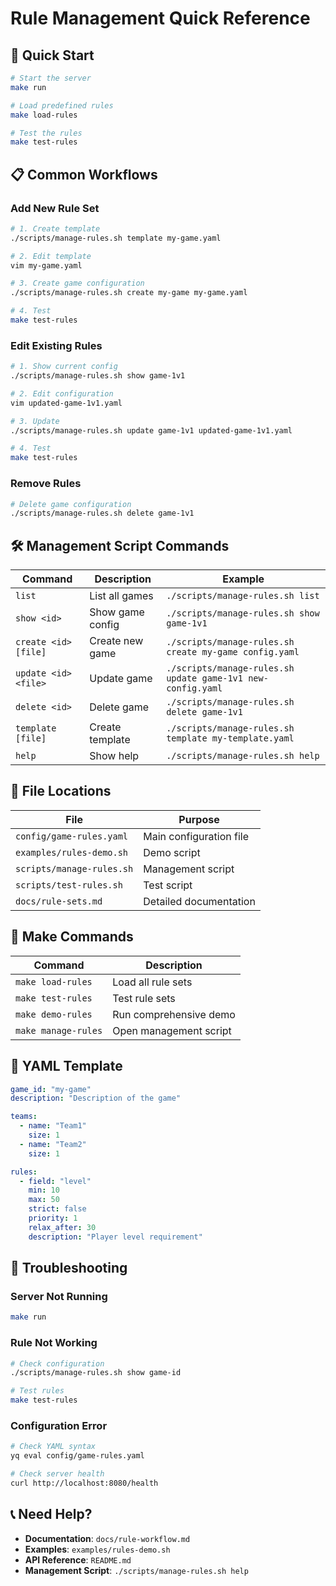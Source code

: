 # Rule Management Quick Reference

## 🚀 Quick Start

```bash
# Start the server
make run

# Load predefined rules
make load-rules

# Test the rules
make test-rules
```

## 📋 Common Workflows

### **Add New Rule Set**

```bash
# 1. Create template
./scripts/manage-rules.sh template my-game.yaml

# 2. Edit template
vim my-game.yaml

# 3. Create game configuration
./scripts/manage-rules.sh create my-game my-game.yaml

# 4. Test
make test-rules
```

### **Edit Existing Rules**

```bash
# 1. Show current config
./scripts/manage-rules.sh show game-1v1

# 2. Edit configuration
vim updated-game-1v1.yaml

# 3. Update
./scripts/manage-rules.sh update game-1v1 updated-game-1v1.yaml

# 4. Test
make test-rules
```

### **Remove Rules**

```bash
# Delete game configuration
./scripts/manage-rules.sh delete game-1v1
```

## 🛠️ Management Script Commands

| Command | Description | Example |
|---------|-------------|---------|
| `list` | List all games | `./scripts/manage-rules.sh list` |
| `show <id>` | Show game config | `./scripts/manage-rules.sh show game-1v1` |
| `create <id> [file]` | Create new game | `./scripts/manage-rules.sh create my-game config.yaml` |
| `update <id> <file>` | Update game | `./scripts/manage-rules.sh update game-1v1 new-config.yaml` |
| `delete <id>` | Delete game | `./scripts/manage-rules.sh delete game-1v1` |
| `template [file]` | Create template | `./scripts/manage-rules.sh template my-template.yaml` |
| `help` | Show help | `./scripts/manage-rules.sh help` |

## 📁 File Locations

| File | Purpose |
|------|---------|
| `config/game-rules.yaml` | Main configuration file |
| `examples/rules-demo.sh` | Demo script |
| `scripts/manage-rules.sh` | Management script |
| `scripts/test-rules.sh` | Test script |
| `docs/rule-sets.md` | Detailed documentation |

## 🔧 Make Commands

| Command | Description |
|---------|-------------|
| `make load-rules` | Load all rule sets |
| `make test-rules` | Test rule sets |
| `make demo-rules` | Run comprehensive demo |
| `make manage-rules` | Open management script |

## 📝 YAML Template

```yaml
game_id: "my-game"
description: "Description of the game"

teams:
  - name: "Team1"
    size: 1
  - name: "Team2"
    size: 1

rules:
  - field: "level"
    min: 10
    max: 50
    strict: false
    priority: 1
    relax_after: 30
    description: "Player level requirement"
```

## 🚨 Troubleshooting

### Server Not Running
```bash
make run
```

### Rule Not Working
```bash
# Check configuration
./scripts/manage-rules.sh show game-id

# Test rules
make test-rules
```

### Configuration Error
```bash
# Check YAML syntax
yq eval config/game-rules.yaml

# Check server health
curl http://localhost:8080/health
```

## 📞 Need Help?

- **Documentation**: `docs/rule-workflow.md`
- **Examples**: `examples/rules-demo.sh`
- **API Reference**: `README.md`
- **Management Script**: `./scripts/manage-rules.sh help` 